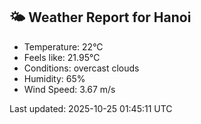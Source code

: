 <!-- WEATHER-START -->
## 🌤 Weather Report for Hanoi

- Temperature: 22°C
- Feels like: 21.95°C
- Conditions: overcast clouds
- Humidity: 65%
- Wind Speed: 3.67 m/s

Last updated: 2025-10-25 01:45:11 UTC
<!-- WEATHER-END -->
